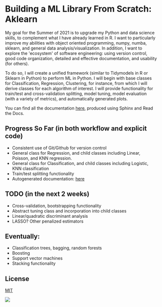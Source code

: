 # Building a ML Library From Scratch: Aklearn

My goal for the Summer of 2021 is to upgrade my Python and data science skills, to complement what I have already learned in R. I want to particularly improve my abilities with object oriented programming, numpy, numba, sklearn, and general data analysis/visualization. In addition, I want to explore the 'ecosystem' of software engineering: using version control, good code organization, detailed and effective documentation, and usability (for others).

To do so, I will create a unified framework (similar to Tidymodels in R or Sklearn in Python) to perform ML in Python. I will begin with base classes for Classification, Regression, Clustering, for instance, from which I will derive classes for each algorithm of interest. I will provide functionality for train/test and cross-validation splitting, model tuning, model evaluation (with a variety of metrics), and automatically generated plots.

You can find all the documentation [here](https://akprasadan.github.io/Summer2021ML/index.html), produced using Sphinx and Read the Docs.

## Progress So Far (in both workflow and explicit code)

- Consistent use of Git/Github for version control
- General class for Regression, and child classes including Linear, Poisson, and KNN regression.
- General class for Classification, and child classes including Logistic, KNN classification
- Train/test splitting functionality
- Autogenerated documentation: [here](https://akprasadan.github.io/Summer2021ML/index.html)


## TODO (in the next 2 weeks)

- Cross-validation, bootstrapping functionality
- Abstract tuning class and incorporation into child classes
- Linear/quadratic discriminant analysis
- LASSO? Other penalized estimators

## Eventually:
- Classification trees, bagging, random forests
- Boosting
- Support vector machines
- Stacking functionality

## License
[MIT](https://choosealicense.com/licenses/mit/)

![](https://github.com/akprasadan/aklearn/workflows/Project%20Tests/badge.svg)
